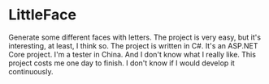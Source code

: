 # LittleFace
Generate some different faces with letters. The project is very easy, but it's interesting, at least, I think so. The project is written in C#. It's an ASP.NET Core project. I'm a tester in China. And I don't know what I really like. This project costs me one day to finish. I don't know if I would develop it continuously.
